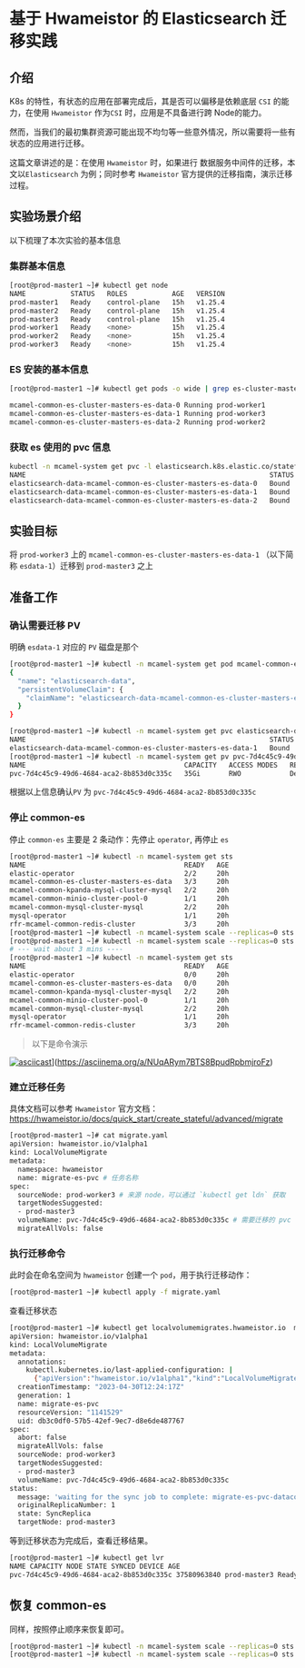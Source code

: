 # 基于 Hwameistor 的 Elasticsearch 迁移实践

## 介绍

K8s 的特性，有状态的应用在部署完成后，其是否可以偏移是依赖底层 `CSI` 的能力，在使用 `Hwameistor` 作为`CSI` 时，应用是不具备进行跨 Node的能力。

然而，当我们的最初集群资源可能出现不均匀等一些意外情况，所以需要将一些有状态的应用进行迁移。

这篇文章讲述的是：在使用 `Hwameistor` 时，如果进行 数据服务中间件的迁移，本文以`Elasticsearch` 为例；同时参考 `Hwameistor` 官方提供的迁移指南，演示迁移过程。

## 实验场景介绍

以下梳理了本次实验的基本信息

### 集群基本信息

```bash
[root@prod-master1 ~]# kubectl get node
NAME           STATUS   ROLES           AGE   VERSION
prod-master1   Ready    control-plane   15h   v1.25.4
prod-master2   Ready    control-plane   15h   v1.25.4
prod-master3   Ready    control-plane   15h   v1.25.4
prod-worker1   Ready    <none>          15h   v1.25.4
prod-worker2   Ready    <none>          15h   v1.25.4
prod-worker3   Ready    <none>          15h   v1.25.4
```

### ES 安装的基本信息

```bash
[root@prod-master1 ~]# kubectl get pods -o wide | grep es-cluster-masters-es-data

mcamel-common-es-cluster-masters-es-data-0 Running prod-worker1
mcamel-common-es-cluster-masters-es-data-1 Running prod-worker3
mcamel-common-es-cluster-masters-es-data-2 Running prod-worker2
```

### 获取 es 使用的 pvc 信息

```bash
kubectl -n mcamel-system get pvc -l elasticsearch.k8s.elastic.co/statefulset-name=mcamel-common-es-cluster-masters-es-data
NAME                                                            STATUS   VOLUME                                     CAPACITY   ACCESS MODES   STORAGECLASS                 AGE
elasticsearch-data-mcamel-common-es-cluster-masters-es-data-0   Bound    pvc-61776435-0df5-448f-abb9-4d06774ec0e8   35Gi       RWO            hwameistor-storage-lvm-hdd   15h
elasticsearch-data-mcamel-common-es-cluster-masters-es-data-1   Bound    pvc-7d4c45c9-49d6-4684-aca2-8b853d0c335c   35Gi       RWO            hwameistor-storage-lvm-hdd   15h
elasticsearch-data-mcamel-common-es-cluster-masters-es-data-2   Bound    pvc-955bd221-3e83-4bb5-b842-c11584bced10   35Gi       RWO            hwameistor-storage-lvm-hdd   15h
```

## 实验目标

将 `prod-worker3` 上的 `mcamel-common-es-cluster-masters-es-data-1` （以下简称 `esdata-1`）迁移到 `prod-master3` 之上

## 准备工作

### 确认需要迁移 PV

明确 `esdata-1` 对应的 `PV` 磁盘是那个

```bash
[root@prod-master1 ~]# kubectl -n mcamel-system get pod mcamel-common-es-cluster-masters-es-data-1 -ojson | jq .spec.volumes[0]
{
  "name": "elasticsearch-data",
  "persistentVolumeClaim": {
    "claimName": "elasticsearch-data-mcamel-common-es-cluster-masters-es-data-1"
  }
}

[root@prod-master1 ~]# kubectl -n mcamel-system get pvc elasticsearch-data-mcamel-common-es-cluster-masters-es-data-1
NAME                                                            STATUS   VOLUME                                     CAPACITY   ACCESS MODES   STORAGECLASS                 AGE
elasticsearch-data-mcamel-common-es-cluster-masters-es-data-1   Bound    pvc-7d4c45c9-49d6-4684-aca2-8b853d0c335c   35Gi       RWO            hwameistor-storage-lvm-hdd   17h
[root@prod-master1 ~]# kubectl -n mcamel-system get pv pvc-7d4c45c9-49d6-4684-aca2-8b853d0c335c
NAME                                       CAPACITY   ACCESS MODES   RECLAIM POLICY   STATUS   CLAIM                                                                         STORAGECLASS                 REASON   AGE
pvc-7d4c45c9-49d6-4684-aca2-8b853d0c335c   35Gi       RWO            Delete           Bound    mcamel-system/elasticsearch-data-mcamel-common-es-cluster-masters-es-data-1   hwameistor-storage-lvm-hdd            17h
```

根据以上信息确认`PV` 为 `pvc-7d4c45c9-49d6-4684-aca2-8b853d0c335c`

### 停止 common-es

停止 `common-es` 主要是 2 条动作：先停止 `operator`, 再停止 `es`

```bash
[root@prod-master1 ~]# kubectl -n mcamel-system get sts
NAME                                       READY   AGE
elastic-operator                           2/2     20h
mcamel-common-es-cluster-masters-es-data   3/3     20h
mcamel-common-kpanda-mysql-cluster-mysql   2/2     20h
mcamel-common-minio-cluster-pool-0         1/1     20h
mcamel-common-mysql-cluster-mysql          2/2     20h
mysql-operator                             1/1     20h
rfr-mcamel-common-redis-cluster            3/3     20h
[root@prod-master1 ~]# kubectl -n mcamel-system scale --replicas=0 sts elastic-operator
[root@prod-master1 ~]# kubectl -n mcamel-system scale --replicas=0 sts mcamel-common-es-cluster-masters-es-data
# --- wait about 3 mins ----
[root@prod-master1 ~]# kubectl -n mcamel-system get sts
NAME                                       READY   AGE
elastic-operator                           0/0     20h
mcamel-common-es-cluster-masters-es-data   0/0     20h
mcamel-common-kpanda-mysql-cluster-mysql   2/2     20h
mcamel-common-minio-cluster-pool-0         1/1     20h
mcamel-common-mysql-cluster-mysql          2/2     20h
mysql-operator                             1/1     20h
rfr-mcamel-common-redis-cluster            3/3     20h
```

> 以下是命令演示

[![asciicast](https://asciinema.org/a/581583.svg)](https://asciinema.org/a/581583)](https://asciinema.org/a/NUqARym7BTS8BpudRpbmjroFz)

### 建立迁移任务

具体文档可以参考 `Hwameistor` 官方文档： <https://hwameistor.io/docs/quick_start/create_stateful/advanced/migrate>

```bash
[root@prod-master1 ~]# cat migrate.yaml
apiVersion: hwameistor.io/v1alpha1
kind: LocalVolumeMigrate
metadata:
  namespace: hwameistor
  name: migrate-es-pvc # 任务名称
spec:
  sourceNode: prod-worker3 # 来源 node，可以通过 `kubectl get ldn` 获取
  targetNodesSuggested:
  - prod-master3
  volumeName: pvc-7d4c45c9-49d6-4684-aca2-8b853d0c335c # 需要迁移的 pvc
  migrateAllVols: false
```

### 执行迁移命令

此时会在命名空间为 `hwameistor` 创建一个 `pod`，用于执行迁移动作：

```bash
[root@prod-master1 ~]# kubectl apply -f migrate.yaml
```

查看迁移状态

```bash
[root@prod-master1 ~]# kubectl get localvolumemigrates.hwameistor.io  migrate-es-pvc -o yaml
apiVersion: hwameistor.io/v1alpha1
kind: LocalVolumeMigrate
metadata:
  annotations:
    kubectl.kubernetes.io/last-applied-configuration: |
      {"apiVersion":"hwameistor.io/v1alpha1","kind":"LocalVolumeMigrate","metadata":{"annotations":{},"name":"migrate-es-pvc"},"spec":{"migrateAllVols":false,"sourceNode":"prod-worker3","targetNodesSuggested":["prod-master3"],"volumeName":"pvc-7d4c45c9-49d6-4684-aca2-8b853d0c335c"}}
  creationTimestamp: "2023-04-30T12:24:17Z"
  generation: 1
  name: migrate-es-pvc
  resourceVersion: "1141529"
  uid: db3c0df0-57b5-42ef-9ec7-d8e6de487767
spec:
  abort: false
  migrateAllVols: false
  sourceNode: prod-worker3
  targetNodesSuggested:
  - prod-master3
  volumeName: pvc-7d4c45c9-49d6-4684-aca2-8b853d0c335c
status:
  message: 'waiting for the sync job to complete: migrate-es-pvc-datacopy-elasticsearch-data-mcamel'
  originalReplicaNumber: 1
  state: SyncReplica
  targetNode: prod-master3

```

等到迁移状态为完成后，查看迁移结果。

```bash
[root@prod-master1 ~]# kubectl get lvr
NAME CAPACITY NODE STATE SYNCED DEVICE AGE  
pvc-7d4c45c9-49d6-4684-aca2-8b853d0c335c 37580963840 prod-master3 Ready true /dev/LocalStorage_PoolHDD/pvc-7d4c45c9-49d6-4684-aca2-8b853d0c335c 129s  
```

## 恢复 common-es

同样，按照停止顺序来恢复即可。

```bash
[root@prod-master1 ~]# kubectl -n mcamel-system scale --replicas=0 sts elastic-operator
[root@prod-master1 ~]# kubectl -n mcamel-system scale --replicas=0 sts mcamel-common-es-cluster-masters-es-data
```
